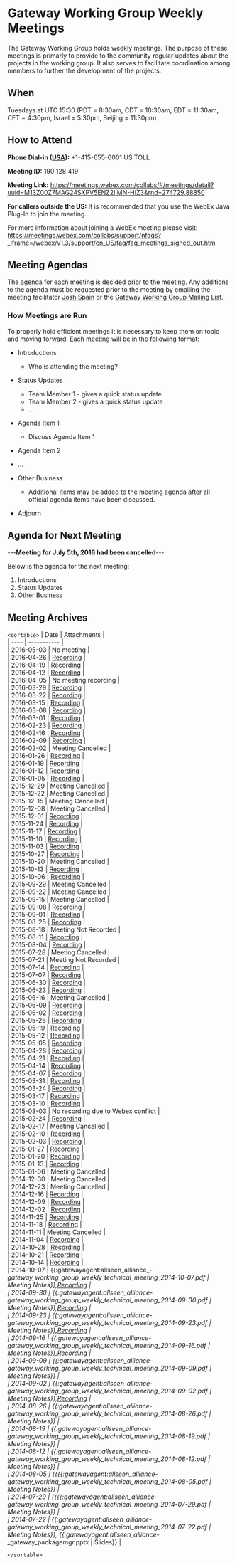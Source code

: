 # Gateway Working Group Weekly Meetings

The Gateway Working Group holds weekly meetings. The purpose of these meetings is primarly to provide to the community regular updates about the projects in the working group. It also serves to facilitate coordination among members to further the development of the projects.

## When

Tuesdays at UTC 15:30 (PDT = 8:30am, CDT = 10:30am, EDT = 11:30am, CET = 4:30pm, Israel = 5:30pm, Beijing = 11:30pm)

## How to Attend

**Phone Dial-in ([USA](http://www.howtocallabroad.com/usa/)):** +1-415-655-0001 US TOLL

**Meeting ID:** 190 128 419

**Meeting Link:** https://meetings.webex.com/collabs/#/meetings/detail?uuid=M13Z00Z7MAG24SXPV5ENZ2IIMN-HIZ3&rnd=274729.88850

**For callers outside the US:** It is recommended that you use the WebEx Java Plug-In to join the meeting.

For more information about joining a WebEx meeting please visit:
https://meetings.webex.com/collabs/support/nfaqs?_iframe=/webex/v1.3/support/en_US/faq/faq_meetings_signed_out.htm
## Meeting Agendas

The agenda for each meeting is decided prior to the meeting. Any additions to the agenda must be requested prior to the meeting by emailing the meeting facilitator [Josh Spain](jspain@affinegy.com) or the [Gateway Working Group Mailing List](allseen-gateway@lists.allseenalliance.org).

### How Meetings are Run

To properly hold efficient meetings it is necessary to keep them on topic and moving forward. Each meeting will be in the following format:


*  Introductions
    * Who is attending the meeting?

*  Status Updates
    * Team Member 1 - gives a quick status update
    * Team Member 2 - gives a quick status update
    * ...

*  Agenda Item 1
      * Discuss Agenda Item 1

*  Agenda Item 2

*  ...

*  Other Business
    * Additional items may be added to the meeting agenda after all official agenda items have been discussed.

*  Adjourn
## Agenda for Next Meeting

---**Meeting for July 5th, 2016 had been cancelled**---

Below is the agenda for the next meeting:

 1.  Introductions
 2.  Status Updates
 3.  Other Business

## Meeting Archives

`<sortable>`
 | Date       | Attachments                                                                                          |                                                                                                                     
 | ----       | -----------                                                                                          |                                                                                                                     
 | 2016-05-03 | No meeting                                                                                           |                                                                                                                     
 | 2016-04-26 | [Recording](https///meetings.webex.com/collabs/url/C3W_uwUIV-Nubx2nlpq16z9KhbHs-fmalbuUPhU36I000000) |                                                                                                                     
 | 2016-04-19 | [Recording](https///meetings.webex.com/collabs/url/ukqrJr2FrEJHqPKIQoU5hw0OwXeUSWjuYOdroxlVBry00000) |                                                                                                                     
 | 2016-04-12 | [Recording](https///meetings.webex.com/collabs/url/iqRWAxZ3c8birXn7n6sRSiIe6HmQ9khW3gNIsRIYQkm00000) |                                                                                                                     
 | 2016-04-05 | No meeting recording                                                                                 |                                                                                                                     
 | 2016-03-29 | [Recording](https///meetings.webex.com/collabs/url/RMw_PBP1K0lqKp_BGwtNznImlQv5MoQe0ctXXR1qlri00000) |                                                                                                                     
 | 2016-03-22 | [Recording](https///meetings.webex.com/collabs/url/JJ19O-8tZ1j-ZsJbKVX8mmjpgNzGMI7xtr8_jIqGl7m00000) |                                                                                                                     
 | 2016-03-15 | [Recording](https///meetings.webex.com/collabs/url/des6REjn1cdS5WPaJePuyajNxYX5c6oZ7eEdBV4Rswi00000) |                                                                                                                     
 | 2016-03-08 | [Recording](https///meetings.webex.com/collabs/url/EaU3b4UmUIo6-p-o4wqFBwaPTwPMgtvCphJi-AsVaAm00000) |                                                                                                                     
 | 2016-03-01 | [Recording](https///meetings.webex.com/collabs/url/yOCWRIKLX1zQzm_QBd1IChiebwqPv6vfmz_deT5EUqm00000) |                                                                                                                     
 | 2016-02-23 | [Recording](https///meetings.webex.com/collabs/url/NCes_2PVPBR3hQfbilwa06eexHRJ8FF64-B3WZ6nHrW00000) |                                                                                                                     
 | 2016-02-16 | [Recording](https///meetings.webex.com/collabs/url/-jyLelMrkJ2CtxY1LwlAu8VvOcTrAQWhfYemGOkRf7m00000) |                                                                                                                     
 | 2016-02-09 | [Recording](https///meetings.webex.com/collabs/url/Zy6HHexiue2ABc1lR2RMA-Z19DjJnBORLNrEMHgvXFy00000) |                                                                                                                     
 | 2016-02-02 | Meeting Cancelled                                                                                    |                                                                                                                     
 | 2016-01-26 | [Recording](https///meetings.webex.com/collabs/url/-3wGvz8m-UPYVWenBs9pW-_ghiDTZj49CfLG_KskkwO00000) |                                                                                                                     
 | 2016-01-19 | [Recording](https///meetings.webex.com/collabs/url/DkRLfjLnr6fkefhs9ksxvdlDbwN0Iyu09JS3E3MduCK00000) |                                                                                                                     
 | 2016-01-12 | [Recording](https///meetings.webex.com/collabs/url/1hQbjQe5mToDIsBx89kbGzqSLZIajFDim5QdGo6sdwG00000) |                                                                                                                     
 | 2016-01-05 | [Recording](https///meetings.webex.com/collabs/url/arVpnr3_TJfEP4Vl_PgE6ofHGtDJtTclVS51qtth92a00000) |                                                                                                                     
 | 2015-12-29 | Meeting Cancelled                                                                                    |                                                                                                                     
 | 2015-12-22 | Meeting Cancelled                                                                                    |                                                                                                                     
 | 2015-12-15 | Meeting Cancelled                                                                                    |                                                                                                                     
 | 2015-12-08 | Meeting Cancelled                                                                                    |                                                                                                                     
 | 2015-12-01 | [Recording](https///meetings.webex.com/collabs/url/j3vVxJjzhudfp7CluGj72dq-J1Ptbm0mluGBTw80VBO00000) |                                                                                                                     
 | 2015-11-24 | [Recording](https///meetings.webex.com/collabs/url/Vg8bU6HCHp5SJgQhWGybdcI7Dq2_Z70rmrJnx22hzAe00000) |                                                                                                                     
 | 2015-11-17 | [Recording](https///meetings.webex.com/collabs/url/emXHgLliyMR7BiqKz2LPVX8IFy33yabOnL0iUv-xDSS00000) |                                                                                                                     
 | 2015-11-10 | [Recording](https///meetings.webex.com/collabs/url/I4AOf0ceTVI5-8FWSiY8rgn1uTR5WolWSFmq7hZ27V000000) |                                                                                                                     
 | 2015-11-03 | [Recording](https///meetings.webex.com/collabs/url/j2G9GrbNutvw7vstts1Ms91W7sklfZ4Sb9eGfW8eCre00000) |                                                                                                                     
 | 2015-10-27 | [Recording](https///meetings.webex.com/collabs/url/II2mWaDUZRlvuNoAZqrMm4Yn0-JrICnfBly-1EhGWZW00000) |                                                                                                                     
 | 2015-10-20 | Meeting Cancelled                                                                                    |                                                                                                                     
 | 2015-10-13 | [Recording](https///meetings.webex.com/collabs/url/NFKjk_R1d8ZsLbnV9hkw7C4_pkMWA--F7-SV1F5SHFu00000) |                                                                                                                     
 | 2015-10-06 | [Recording](https///meetings.webex.com/collabs/url/6MBbZCxz7jeT-_1oCSjBZKJhhB6TOjo-DfksUwl5gHO00000) |                                                                                                                     
 | 2015-09-29 | Meeting Cancelled                                                                                    |                                                                                                                     
 | 2015-09-22 | Meeting Cancelled                                                                                    |                                                                                                                     
 | 2015-09-15 | Meeting Cancelled                                                                                    |                                                                                                                     
 | 2015-09-08 | [Recording](https///meetings.webex.com/collabs/url/RsxXlH89sSIBsS7YNDjUDNZoVtqJhQ0mJkzd0WQzeAC00000) |                                                                                                                     
 | 2015-09-01 | [Recording](https///meetings.webex.com/collabs/url/FEXB1N2oLI6hIgeDnCaBbVELr1NK1PLCKlEnDbjc_X800000) |                                                                                                                     
 | 2015-08-25 | [Recording](https///meetings.webex.com/collabs/url/W7l-_BTWWJCNx6N0AT69dtTVSJWGgMfWby7elSB61tS00000) |                                                                                                                     
 | 2015-08-18 | Meeting Not Recorded                                                                                 |                                                                                                                     
 | 2015-08-11 | [Recording](https///meetings.webex.com/collabs/url/NbMul8lHb50sYcjqwD8oUmebzW0nG-pWEPJS6iEJ6s000000) |                                                                                                                     
 | 2015-08-04 | [Recording](https///meetings.webex.com/collabs/url/-Qy4_Egju7fbdPe8mJb5zbfy7frBFIj3NZy52oZooQC00000) |                                                                                                                     
 | 2015-07-28 | Meeting Cancelled                                                                                    |                                                                                                                     
 | 2015-07-21 | Meeting Not Recorded                                                                                 |                                                                                                                     
 | 2015-07-14 | [Recording](https///meetings.webex.com/collabs/url/JN6JfUvv7Gr3U9Q3GwJKOPUPBeN2nSWE5pTr-JfmTJi00000) |                                                                                                                     
 | 2015-07-07 | [Recording](https///meetings.webex.com/collabs/url/UvphI5vX4_z9n4r7YcOMBNVIxEVdZdDL-YBOF3xFbmC00000) |                                                                                                                     
 | 2015-06-30 | [Recording](https///meetings.webex.com/collabs/url/truUi19JxNlViFohy2ZMTptlC571fphnX1Jc6-ECrgC00000) |                                                                                                                     
 | 2015-06-23 | [Recording](https///meetings.webex.com/collabs/url/a2pPzOJejcvkJyU3YtH9xRhDqRGGRCczm7QhxnGE-BS00000) |                                                                                                                     
 | 2015-06-16 | Meeting Cancelled                                                                                    |                                                                                                                     
 | 2015-06-09 | [Recording](https///meetings.webex.com/collabs/url/ky1a0au7sAngTZXGI9jgO3jv4ofmL0sa4W3GA1ruRdG00000) |                                                                                                                     
 | 2015-06-02 | [Recording](https///meetings.webex.com/collabs/url/72KW9_Fl9HhikhZTltECFbJuVRjXnl8xzUvICGOSgiK00000) |                                                                                                                     
 | 2015-05-26 | [Recording](https///meetings.webex.com/collabs/url/zHApeXnfXRN9LBHQ3pEcDD2tvsKoXjRQ2TyQVFskuFy00000) |                                                                                                                     
 | 2015-05-19 | [Recording](https///meetings.webex.com/collabs/url/F1eoh4ZAAOzRrMpvZJugJs5cPmxwMDldHeK3vqFZwXy00000) |                                                                                                                     
 | 2015-05-12 | [Recording](https///meetings.webex.com/collabs/url/01eJ7dRuwbVXO5OKxkhkbsssT3yWmSehUg2aLxFMGbi00000) |                                                                                                                     
 | 2015-05-05 | [Recording](https///meetings.webex.com/collabs/url/wHjQpCe0oEY9UhwVG4d4pX2pGea1tVaMMjmVTqhw3fy00000) |                                                                                                                     
 | 2015-04-28 | [Recording](https///meetings.webex.com/collabs/url/GJIGdwydkxsP5wWsZC9wzuxWgztHr-L3wsE68CwUc_W00000) |                                                                                                                     
 | 2015-04-21 | [Recording](https///meetings.webex.com/collabs/url/nBj_Ak6OcyZtnZLS2HU_adc0wFpY8kmIcwH2rRj49Ve00000) |                                                                                                                     
 | 2015-04-14 | [Recording](https///meetings.webex.com/collabs/url/L3F4h2-Hv5BKc5oFx4hw-RSoZrSwaL9QbksWlYE4uYG00000) |                                                                                                                     
 | 2015-04-07 | [Recording](https///meetings.webex.com/collabs/url/mJUNtBACVGa92uFBnVS6vAW_3YlRDXTBTlK-yATM2Am00000) |                                                                                                                     
 | 2015-03-31 | [Recording](https///meetings.webex.com/collabs/url/ox_VlbwXp13Y7lt5Vp6I3b5MWj34vOoe0tOPX-N_teq00000) |                                                                                                                     
 | 2015-03-24 | [Recording](https///meetings.webex.com/collabs/url/eLqkQJmEN_5q6UPM86MSl0k-Knt-tI8m2LMFtgDkzKy00000) |                                                                                                                     
 | 2015-03-17 | [Recording](https///meetings.webex.com/collabs/url/KA6iCzbKcAcszZ1IqZty7n54HOL8seP3cQX4HXfJuiC00000) |                                                                                                                     
 | 2015-03-10 | [Recording](https///meetings.webex.com/collabs/url/epcyZCoTONqSPu3KIK6lK6OJ9ofJ1lNKpqYplhVcFLm00000) |                                                                                                                     
 | 2015-03-03 | No recording due to Webex conflict                                                                   |                                                                                                                     
 | 2015-02-24 | [Recording](https///meetings.webex.com/collabs/url/cVeVw8EIwDMngBXU9QXQlQBA4CRN2V6ITalukLRJ2S800000) |                                                                                                                     
 | 2015-02-17 | Meeting Cancelled                                                                                    |                                                                                                                     
 | 2015-02-10 | [Recording](https///meetings.webex.com/collabs/url/uqgk9vZvgY_VAe15Zs2RPlIABK4YmiG8hwqVLD-SYgm00000) |                                                                                                                     
 | 2015-02-03 | [Recording](https///meetings.webex.com/collabs/url/cpnsC0fEXVtU6Kbi9B0-_nK7BIf6A-pAO31KNJVlanC00000) |                                                                                                                     
 | 2015-01-27 | [Recording](https///meetings.webex.com/collabs/url/Dfrgjgh4m1MBnabg0_UpkobEpykdlsh4p2EXR5yKZyW00000) |                                                                                                                     
 | 2015-01-20 | [Recording](https///meetings.webex.com/collabs/url/9jnMb5Rv0lddCUJAyPD3276SkRgaLg2aadihRj7PXjO00000) |                                                                                                                     
 | 2015-01-13 | [Recording](https///meetings.webex.com/collabs/url/_i9qBVLSDPIdCSIWfPN02jRmrShlxgmzNGhOBv0Y6pS00000) |                                                                                                                     
 | 2015-01-06 | Meeting Cancelled                                                                                    |                                                                                                                     
 | 2014-12-30 | Meeting Cancelled                                                                                    |                                                                                                                     
 | 2014-12-23 | Meeting Cancelled                                                                                    |                                                                                                                     
 | 2014-12-16 | [Recording](https///meetings.webex.com/collabs/url/D_kw2lqxJK87-ZvIDbPVgEbnBxZxYteXrFwshf1Da7u00000) |                                                                                                                     
 | 2014-12-09 | [Recording](https///meetings.webex.com/collabs/url/cxb_nP-gzh0RX0wUGM_bePqGvmrrfcrtfXLDnSdL3Xq00000) |                                                                                                                     
 | 2014-12-02 | [Recording](https///meetings.webex.com/collabs/url/umqhEB8hcDUF_IsoRvIpx848p-iO0od9f_e7-TWyghi00000) |                                                                                                                     
 | 2014-11-25 | [Recording](https///meetings.webex.com/collabs/url/wpHeRS-IyqPZwWkRuR_kA9GBRIZrprXPzar4KxPlHoK00000) |                                                                                                                     
 | 2014-11-18 | [Recording](https///meetings.webex.com/collabs/url/AZBFZBKb-OLKRjiUfSfgxQnO_GYPHAvQJAgb6kbCIE400000) |                                                                                                                     
 | 2014-11-11 | Meeting Cancelled                                                                                    |                                                                                                                     
 | 2014-11-04 | [Recording](https///meetings.webex.com/collabs/url/wgYzE5EoiolsbqoFZtOig87hkuh7if4n3SbyWY-mdyW00000) |                                                                                                                     
 | 2014-10-28 | [Recording](https///meetings.webex.com/collabs/url/SUxFSUDCZkYTUD822uVzxDN_9yviPLgZNORGpWJ0Doq00000) |                                                                                                                     
 | 2014-10-21 | [Recording](https///meetings.webex.com/collabs/url/q_aS8LxXnFeVShFrocpfl1uWybQQV4cxObJzirD4hn400000) |                                                                                                                     
 | 2014-10-14 | [Recording](https///meetings.webex.com/collabs/url/G2LHhbJqoP2pA5az14_EAiBs2z6JtFfHc-R26KdMU9q00000) |                                                                                                                     
 | 2014-10-07 | {{:gatewayagent:allseen_alliance_-_gateway_working_group_weekly_technical_meeting_2014-10-07.pdf     | Meeting Notes}},[Recording](https///meetings.webex.com/collabs/url/r5erjA_dz4CIvjLmbKtPHJKX3-1gIxrW_wL9T6_2Kv800000) |         
 | 2014-09-30 | {{:gatewayagent:allseen_alliance_-_gateway_working_group_weekly_technical_meeting_2014-09-30.pdf     | Meeting Notes}},[Recording](https///meetings.webex.com/collabs/url/GvdNsBgEmfQCFwHW-R6jAdt51XENl3HtZKVf8bKOzri00000) |         
 | 2014-09-23 | {{:gatewayagent:allseen_alliance_-_gateway_working_group_weekly_technical_meeting_2014-09-23.pdf     | Meeting Notes}},[Recording](https///meetings.webex.com/collabs/url/Zq2wVvFK_bd1mtZWCUWrXH-l3-vSbGbiMbSHO3T_WLy00000) |         
 | 2014-09-16 | {{:gatewayagent:allseen_alliance_-_gateway_working_group_weekly_technical_meeting_2014-09-16.pdf     | Meeting Notes}},[Recording](https///meetings.webex.com/collabs/url/tAIihJe3ogUcpk4DJ4HasCZqUONMSP6nL_aFBRfXzgO00000) |         
 | 2014-09-09 | {{:gatewayagent:allseen_alliance_-_gateway_working_group_weekly_technical_meeting_2014-09-09.pdf     | Meeting Notes}}                                                                                                      |         
 | 2014-09-02 | {{:gatewayagent:allseen_alliance_-_gateway_working_group_weekly_technical_meeting_2014-09-02.pdf     | Meeting Notes}},[Recording](https///meetings.webex.com/collabs/url/pKQS1qH1qwKqnSgFFZoTib9AqRtTK6MQxz-pF0YDI1800000) |         
 | 2014-08-26 | {{:gatewayagent:allseen_alliance_-_gateway_working_group_weekly_technical_meeting_2014-08-26.pdf     | Meeting Notes}}                                                                                                      |         
 | 2014-08-19 | {{:gatewayagent:allseen_alliance_-_gateway_working_group_weekly_technical_meeting_2014-08-19.pdf     | Meeting Notes}}                                                                                                      |         
 | 2014-08-12 | {{:gatewayagent:allseen_alliance_-_gateway_working_group_weekly_technical_meeting_2014-08-12.pdf     | Meeting Notes}}                                                                                                      |         
 | 2014-08-05 | {{{{:gatewayagent:allseen_alliance_-_gateway_working_group_weekly_technical_meeting_2014-08-05.pdf   | Meeting Notes}}                                                                                                      |         
 | 2014-07-29 | {{{{:gatewayagent:allseen_alliance_-_gateway_working_group_weekly_technical_meeting_2014-07-29.pdf   | Meeting Notes}}                                                                                                      |         
 | 2014-07-22 | {{:gatewayagent:allseen_alliance_-_gateway_working_group_weekly_technical_meeting_2014-07-22.pdf     | Meeting Notes}}, {{:gatewayagent:allseen_alliance_-_gateway_packagemgr.pptx                                          | Slides}} | 























`</sortable>`
